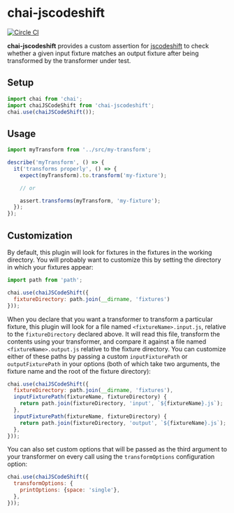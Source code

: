 # chai-jscodeshift

[![Circle CI](https://circleci.com/gh/Shopify/chai-jscodeshift.svg?style=svg)](https://circleci.com/gh/Shopify/chai-jscodeshift)

**chai-jscodeshift** provides a custom assertion for [jscodeshift](https://github.com/facebook/jscodeshift) to check whether a given input fixture matches an output fixture after being transformed by the transformer under test.

## Setup

```js
import chai from 'chai';
import chaiJSCodeShift from 'chai-jscodeshift';
chai.use(chaiJSCodeShift());
```

## Usage

```js
import myTransform from '../src/my-transform';

describe('myTransform', () => {
  it('transforms properly', () => {
    expect(myTransform).to.transform('my-fixture');

    // or

    assert.transforms(myTransform, 'my-fixture');
  });
});
```

## Customization

By default, this plugin will look for fixtures in the fixtures in the working directory. You will probably want to customize this by setting the directory in which your fixtures appear:

```js
import path from 'path';

chai.use(chaiJSCodeShift({
  fixtureDirectory: path.join(__dirname, 'fixtures')
}));
```

When you declare that you want a transformer to transform a particular fixture, this plugin will look for a file named `<fixtureName>.input.js`, relative to the `fixtureDirectory` declared above. It will read this file, transform the contents using your transformer, and compare it against a file named `<fixtureName>.output.js` relative to the fixture directory. You can customize either of these paths by passing a custom `inputFixturePath` or `outputFixturePath` in your options (both of which take two arguments, the fixture name and the root of the fixture directory):

```js
chai.use(chaiJSCodeShift({
  fixtureDirectory: path.join(__dirname, 'fixtures'),
  inputFixturePath(fixtureName, fixtureDirectory) {
    return path.join(fixtureDirectory, 'input', `${fixtureName}.js`);
  },
  inputFixturePath(fixtureName, fixtureDirectory) {
    return path.join(fixtureDirectory, 'output', `${fixtureName}.js`);
  },
}));
```

You can also set custom options that will be passed as the third argument to your transformer on every call using the `transformOptions` configuration option:

```js
chai.use(chaiJSCodeShift({
  transformOptions: {
    printOptions: {space: 'single'},
  },
}));
```
